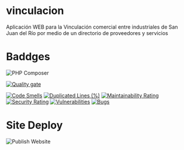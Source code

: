 # vinculacion
Aplicación WEB para la Vinculación comercial entre industriales de San Juan del Río por medio de un directorio de proveedores y servicios

# Baddges
![PHP Composer](https://github.com/UNADRubenLara/vinculacion/workflows/PHP%20Composer/badge.svg)

[![Quality gate](https://sonarcloud.io/api/project_badges/quality_gate?project=UNADRubenLara_vinculacion)](https://sonarcloud.io/dashboard?id=UNADRubenLara_vinculacion)

[![Code Smells](https://sonarcloud.io/api/project_badges/measure?project=UNADRubenLara_vinculacion&metric=code_smells)](https://sonarcloud.io/dashboard?id=UNADRubenLara_vinculacion)
[![Duplicated Lines (%)](https://sonarcloud.io/api/project_badges/measure?project=UNADRubenLara_vinculacion&metric=duplicated_lines_density)](https://sonarcloud.io/dashboard?id=UNADRubenLara_vinculacion)
[![Maintainability Rating](https://sonarcloud.io/api/project_badges/measure?project=UNADRubenLara_vinculacion&metric=sqale_rating)](https://sonarcloud.io/dashboard?id=UNADRubenLara_vinculacion)
[![Security Rating](https://sonarcloud.io/api/project_badges/measure?project=UNADRubenLara_vinculacion&metric=security_rating)](https://sonarcloud.io/dashboard?id=UNADRubenLara_vinculacion)
[![Vulnerabilities](https://sonarcloud.io/api/project_badges/measure?project=UNADRubenLara_vinculacion&metric=vulnerabilities)](https://sonarcloud.io/dashboard?id=UNADRubenLara_vinculacion)
[![Bugs](https://sonarcloud.io/api/project_badges/measure?project=UNADRubenLara_vinculacion&metric=bugs)](https://sonarcloud.io/dashboard?id=UNADRubenLara_vinculacion)


# Site Deploy
![Publish Website](https://github.com/UNADRubenLara/vinculacion/workflows/Publish%20Website/badge.svg?event=push)
